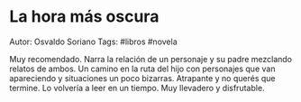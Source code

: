 # La hora más oscura

Autor: Osvaldo Soriano
Tags: #libros #novela

Muy recomendado. Narra la relación de un personaje y su padre mezclando relatos de ambos. Un camino en la ruta del hijo con personajes que van apareciendo y situaciones un poco bizarras. Atrapante y no querés que termine.
Lo volvería a leer en un tiempo.
Muy llevadero y disfrutable.